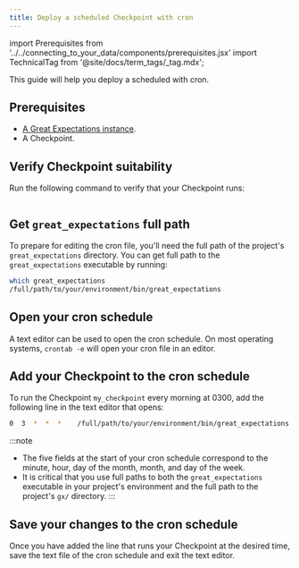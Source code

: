 ```yaml
---
title: Deploy a scheduled Checkpoint with cron
---
```

import Prerequisites from '../../connecting_to_your_data/components/prerequisites.jsx'
import TechnicalTag from '@site/docs/term_tags/_tag.mdx';

This guide will help you deploy a scheduled <TechnicalTag tag="checkpoint" text="Checkpoint" /> with cron.

## Prerequisites

<Prerequisites>

- [A Great Expectations instance](/guides/setup/setup_overview.md).
- A Checkpoint.

</Prerequisites>

## Verify Checkpoint suitability

Run the following command to verify that your Checkpoint runs:

```python name="tests/integration/docusaurus/reference/glossary/checkpoints.py retrieve_and_run"
```

## Get `great_expectations` full path

To prepare for editing the cron file, you'll need the full path of the project's ``great_expectations`` directory.  You can get full path to the ``great_expectations`` executable by running:

```bash
which great_expectations
/full/path/to/your/environment/bin/great_expectations
```

## Open your cron schedule

A text editor can be used to open the cron schedule. On most operating systems, ``crontab -e`` will open your cron file in an editor.

## Add your Checkpoint to the cron schedule

To run the Checkpoint ``my_checkpoint`` every morning at 0300, add the following line in the text editor that opens:

```bash
0  3  *  *  *    /full/path/to/your/environment/bin/great_expectations checkpoint run ratings --directory /full/path/to/my_project/gx/
```

:::note
- The five fields at the start of your cron schedule correspond to the minute, hour, day of the month, month, and day of the week.
- It is critical that you use full paths to both the ``great_expectations`` executable in your project's environment and the full path to the project's ``gx/`` directory.
:::

## Save your changes to the cron schedule

Once you have added the line that runs your Checkpoint at the desired time, save the text file of the cron schedule and exit the text editor.

